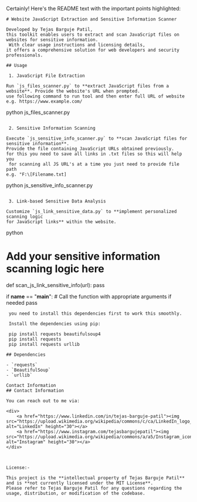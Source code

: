 Certainly! Here's the README text with the important points highlighted:

```
# Website JavaScript Extraction and Sensitive Information Scanner

Developed by Tejas Barguje Patil,
this toolkit enables users to extract and scan JavaScript files on websites for sensitive information.
 With clear usage instructions and licensing details,
it offers a comprehensive solution for web developers and security professionals.

## Usage

 1. JavaScript File Extraction

Run `js_files_scanner.py` to **extract JavaScript files from a website**. Provide the website's URL when prompted.
use following command to run tool and then enter full URL of website e.g. https://www.example.com/
```
python js_files_scanner.py
```

 2. Sensitive Information Scanning

Execute `js_sensitive_info_scanner.py` to **scan JavaScript files for sensitive information**.
Provide the file containing JavaScript URLs obtained previously.
for this you need to save all links in .txt files so this will help you
 for scanning all JS URL's at a time you just need to provide file path
e.g. "F:\[Filename.txt]
```
python js_sensitive_info_scanner.py
```

 3. Link-based Sensitive Data Analysis

Customize `js_link_sensitive_data.py` to **implement personalized scanning logic
for JavaScript links** within the website.

```
python
# Add your sensitive information scanning logic here
def scan_js_link_sensitive_info(url):
    pass

if __name__ == "__main__":
    # Call the function with appropriate arguments if needed
    pass
```
 you need to install this dependencies first to work this smoothly.

 Install the dependencies using pip:
 
 pip install requests beautifulsoup4
 pip install requests 
 pip install requests urllib
 
## Dependencies

- `requests`
- `BeautifulSoup`
- `urllib`

Contact Information
## Contact Information

You can reach out to me via:

<div>
    <a href="https://www.linkedin.com/in/tejas-barguje-patil"><img src="https://upload.wikimedia.org/wikipedia/commons/c/ca/LinkedIn_logo_initials.png" alt="LinkedIn" height="30"></a>
    <a href="https://www.instagram.com/tejasbargujepatil"><img src="https://upload.wikimedia.org/wikipedia/commons/a/a5/Instagram_icon.png" alt="Instagram" height="30"></a>
</div>



License:-

This project is the **intellectual property of Tejas Barguje Patil** and is **not currently licensed under the MIT License**. 
Please refer to Tejas Barguje Patil for any questions regarding the usage, distribution, or modification of the codebase.
``` 
